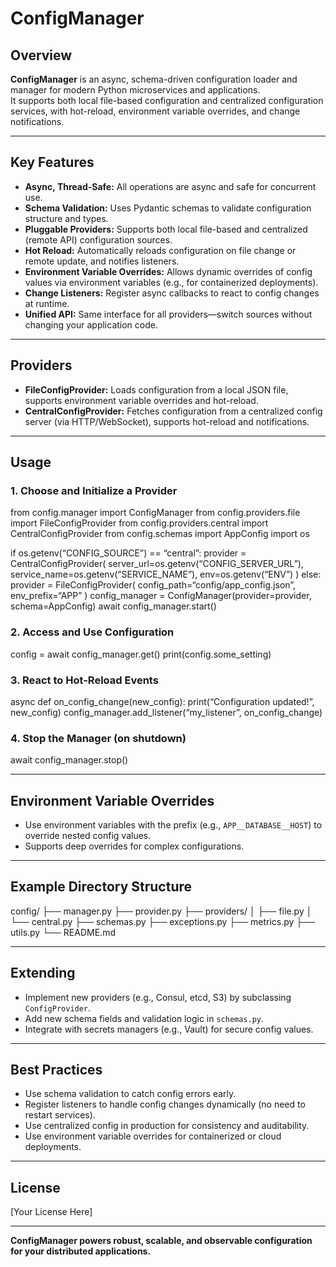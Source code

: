 # ConfigManager

## Overview

**ConfigManager** is an async, schema-driven configuration loader and manager for modern Python microservices and applications.  
It supports both local file-based configuration and centralized configuration services, with hot-reload, environment variable overrides, and change notifications.

---

## Key Features

- **Async, Thread-Safe:** All operations are async and safe for concurrent use.
- **Schema Validation:** Uses Pydantic schemas to validate configuration structure and types.
- **Pluggable Providers:** Supports both local file-based and centralized (remote API) configuration sources.
- **Hot Reload:** Automatically reloads configuration on file change or remote update, and notifies listeners.
- **Environment Variable Overrides:** Allows dynamic overrides of config values via environment variables (e.g., for containerized deployments).
- **Change Listeners:** Register async callbacks to react to config changes at runtime.
- **Unified API:** Same interface for all providers—switch sources without changing your application code.

---

## Providers

- **FileConfigProvider:** Loads configuration from a local JSON file, supports environment variable overrides and hot-reload.
- **CentralConfigProvider:** Fetches configuration from a centralized config server (via HTTP/WebSocket), supports hot-reload and notifications.

---

## Usage

### 1. Choose and Initialize a Provider

from config.manager import ConfigManager
from config.providers.file import FileConfigProvider
from config.providers.central import CentralConfigProvider
from config.schemas import AppConfig
import os

if os.getenv(“CONFIG_SOURCE”) == “central”:
  provider = CentralConfigProvider(
    server_url=os.getenv(“CONFIG_SERVER_URL”),
    service_name=os.getenv(“SERVICE_NAME”),
    env=os.getenv(“ENV”)
  )
  else:
    provider = FileConfigProvider(
      config_path=“config/app_config.json”,
      env_prefix=“APP”
    )
config_manager = ConfigManager(provider=provider, schema=AppConfig) await config_manager.start()

### 2. Access and Use Configuration

config = await config_manager.get()
print(config.some_setting)

### 3. React to Hot-Reload Events

async def on_config_change(new_config):
  print(“Configuration updated!”, new_config)
config_manager.add_listener(“my_listener”, on_config_change)

### 4. Stop the Manager (on shutdown)

await config_manager.stop()

---

## Environment Variable Overrides

- Use environment variables with the prefix (e.g., `APP__DATABASE__HOST`) to override nested config values.
- Supports deep overrides for complex configurations.

---

## Example Directory Structure

config/
├── manager.py
├── provider.py
├── providers/
│   ├── file.py
│   └── central.py
├── schemas.py
├── exceptions.py
├── metrics.py
├── utils.py
└── README.md

---

## Extending

- Implement new providers (e.g., Consul, etcd, S3) by subclassing `ConfigProvider`.
- Add new schema fields and validation logic in `schemas.py`.
- Integrate with secrets managers (e.g., Vault) for secure config values.

---

## Best Practices

- Use schema validation to catch config errors early.
- Register listeners to handle config changes dynamically (no need to restart services).
- Use centralized config in production for consistency and auditability.
- Use environment variable overrides for containerized or cloud deployments.

---

## License

[Your License Here]

---

**ConfigManager powers robust, scalable, and observable configuration for your distributed applications.**
